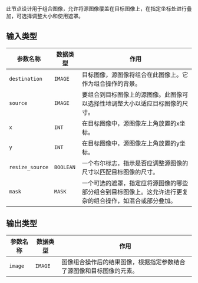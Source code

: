 此节点设计用于组合图像，允许将源图像覆盖在目标图像上，在指定坐标处进行叠加，可选择调整大小和使用遮罩。

## 输入类型
| 参数名称 | 数据类型 | 作用 |
| --- | --- | --- |
| `destination` | `IMAGE` | 目标图像，源图像将组合在此图像上。它作为组合操作的背景。 |
| `source` | `IMAGE` | 要组合到目标图像上的源图像。此图像可以选择性地调整大小以适应目标图像的尺寸。 |
| `x` | `INT` | 在目标图像中，源图像左上角放置的x坐标。 |
| `y` | `INT` | 在目标图像中，源图像左上角放置的y坐标。 |
| `resize_source` | `BOOLEAN` | 一个布尔标志，指示是否应调整源图像的尺寸以匹配目标图像的尺寸。 |
| `mask` | `MASK` | 一个可选的遮罩，指定应将源图像的哪些部分组合到目标图像上。这允许进行更复杂的组合操作，如混合或部分叠加。 |

## 输出类型
| 参数名称 | 数据类型 | 作用 |
| --- | --- | --- |
| `image` | `IMAGE` | 图像组合操作后的结果图像，根据指定参数结合了源图像和目标图像的元素。 |
